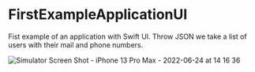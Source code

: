 # FirstExampleApplicationUI

Fist example of an application with Swift UI. Throw JSON we take a list of users with their mail and phone numbers.

![Simulator Screen Shot - iPhone 13 Pro Max - 2022-06-24 at 14 16 36](https://user-images.githubusercontent.com/66513963/175532397-11fcc6fc-a3bc-48c7-9192-f26167ca77bb.png)
